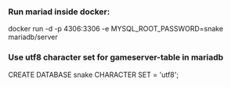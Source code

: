 ### Run mariad inside docker:
docker run -d -p 4306:3306 -e MYSQL_ROOT_PASSWORD=snake mariadb/server


### Use utf8 character set for gameserver-table in mariadb

CREATE DATABASE snake
  CHARACTER SET = 'utf8';
